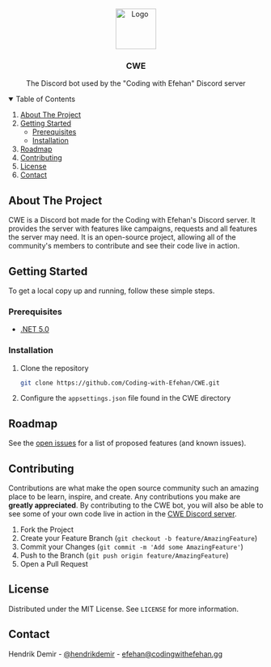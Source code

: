 <br />
<p align="center">
  <a href="https://github.com/Coding-with-Efehan/CWE">
    <img src="https://cdn.discordapp.com/avatars/777286538370744330/8637918870aed28e3b538aac8ac8b534.png?size=2048" alt="Logo" width="80" height="80">
  </a>

  <h3 align="center">CWE</h3>

  <p align="center">
    The Discord bot used by the "Coding with Efehan" Discord server
    <br />
  </p>
</p>



<!-- TABLE OF CONTENTS -->
<details open="open">
  <summary>Table of Contents</summary>
  <ol>
    <li>
      <a href="#about-the-project">About The Project</a>
    </li>
    <li>
      <a href="#getting-started">Getting Started</a>
      <ul>
        <li><a href="#prerequisites">Prerequisites</a></li>
        <li><a href="#installation">Installation</a></li>
      </ul>
    </li>
    <li><a href="#roadmap">Roadmap</a></li>
    <li><a href="#contributing">Contributing</a></li>
    <li><a href="#license">License</a></li>
    <li><a href="#contact">Contact</a></li>
  </ol>
</details>


## About The Project

CWE is a Discord bot made for the Coding with Efehan's Discord server. It provides the server with features like campaigns, requests and all features the server may need. It is an open-source project, allowing all of the community's members to contribute and see their code live in action.

## Getting Started

To get a local copy up and running, follow these simple steps.

### Prerequisites

* [.NET 5.0](https://dotnet.microsoft.com/download)

### Installation

1. Clone the repository
   ```sh
   git clone https://github.com/Coding-with-Efehan/CWE.git
   ```
2. Configure the `appsettings.json` file found in the CWE directory


## Roadmap

See the [open issues](https://github.com/Coding-with-Efehan/CWE/issues) for a list of proposed features (and known issues).



<!-- CONTRIBUTING -->
## Contributing

Contributions are what make the open source community such an amazing place to be learn, inspire, and create. Any contributions you make are **greatly appreciated**. By contributing to the CWE bot, you will also be able to see some of your own code live in action in the [CWE Discord server](https://discord.gg/xCdfreeNas).

1. Fork the Project
2. Create your Feature Branch (`git checkout -b feature/AmazingFeature`)
3. Commit your Changes (`git commit -m 'Add some AmazingFeature'`)
4. Push to the Branch (`git push origin feature/AmazingFeature`)
5. Open a Pull Request



<!-- LICENSE -->
## License

Distributed under the MIT License. See `LICENSE` for more information.



<!-- CONTACT -->
## Contact

Hendrik Demir - [@hendrikdemir](https://twitter.com/hendrikdemir) - efehan@codingwithefehan.gg
